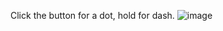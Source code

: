 Click the button for a dot, hold for dash.
![image](https://github.com/F123ILIP/Morse_code/assets/122181564/340967e5-e678-4d6f-a70f-43180a749eba)

